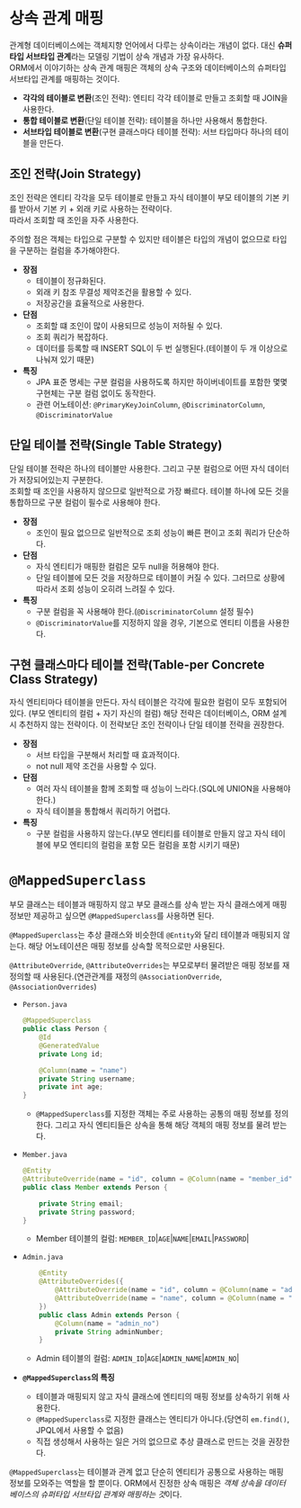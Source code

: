 # 상속 관계 매핑

관계형 데이터베이스에는 객체지향 언어에서 다루는 상속이라는 개념이 없다. 대신 **슈퍼타입 서브타입 관계**라는 모델링 기법이 상속 개념과 가장 유사하다.  
ORM에서 이야기하는 상속 관계 매핑은 객체의 상속 구조와 데이터베이스의 슈퍼타입 서브타입 관계를 매핑하는 것이다.

- **각각의 테이블로 변환**(조인 전략): 엔티티 각각 테이블로 만들고 조회할 때 JOIN을 사용한다.
- **통합 테이블로 변환**(단일 테이블 전략): 테이블을 하나만 사용해서 통합한다.
- **서브타입 테이블로 변환**(구현 클래스마다 테이블 전략): 서브 타입마다 하나의 테이블을 만든다.

## 조인 전략(Join Strategy)

조인 전략은 엔티티 각각을 모두 테이블로 만들고 자식 테이블이 부모 테이블의 기본 키를 받아서 기본 키 + 외래 키로 사용하는 전략이다.  
따라서 조회할 때 조인을 자주 사용한다.

주의할 점은 객체는 타입으로 구분할 수 있지만 테이블은 타입의 개념이 없으므로 타입을 구분하는 컬럼을 추가해야한다.

- **장점**
    - 테이블이 정규화된다.
    - 외래 키 참조 무결성 제약조건을 활용할 수 있다.
    - 저장공간을 효율적으로 사용한다.
- **단점**
    - 조회할 떄 조인이 많이 사용되므로 성능이 저하될 수 있다.
    - 조회 쿼리가 복잡하다.
    - 데이터를 등록할 때 INSERT SQL이 두 번 실행된다.(테이블이 두 개 이상으로 나눠져 있기 때문)
- **특징**
    - JPA 표준 명세는 구분 컬럼을 사용하도록 하지만 하이버네이트를 포함한 몇몇 구현체는 구분 컬럼 없이도 동작한다.
    - 관련 어노테이션: `@PrimaryKeyJoinColumn`, `@DiscriminatorColumn`, `@DiscriminatorValue`
    
## 단일 테이블 전략(Single Table Strategy)

단일 테이블 전략은 하나의 테이블만 사용한다. 그리고 구분 컬럼으로 어떤 자식 데이터가 저장되어있는지 구분한다.  
조회할 때 조인을 사용하지 않으므로 일반적으로 가장 빠르다. 테이블 하나에 모든 것을 통합하므로 구분 컬럼이 필수로 사용해야 한다.

- **장점**
    - 조인이 필요 없으므로 일반적으로 조회 성능이 빠른 편이고 조회 쿼리가 단순하다.
- **단점**
    - 자식 엔티티가 매핑한 컬럼은 모두 null을 허용해야 한다.
    - 단일 테이블에 모든 것을 저장하므로 테이블이 커질 수 있다. 그러므로 상황에 따라서 조회 성능이 오히려 느려질 수 있다.
- **특징**
    - 구분 컬럼을 꼭 사용해야 한다.(`@DiscriminatorColumn` 설정 필수)
    - `@DiscriminatorValue`를 지정하지 않을 경우, 기본으로 엔티티 이름을 사용한다.

## 구현 클래스마다 테이블 전략(Table-per Concrete Class Strategy)

자식 엔티티마다 테이블을 만든다. 자식 테이블은 각각에 필요한 컬럼이 모두 포함되어 있다. (부모 엔티티의 컬럼 + 자기 자신의 컬럼)
해당 전략은 데이터베이스, ORM 설계 시 추천하지 않는 전략이다. 이 전략보단 조인 전략이나 단일 테이블 전략을 권장한다.

- **장점**
    - 서브 타입을 구분해서 처리할 때 효과적이다.
    - not null 제약 조건을 사용할 수 있다.
- **단점**
    - 여러 자식 테이블을 함께 조회할 때 성능이 느라다.(SQL에 UNION을 사용해야 한다.)
    - 자식 테이블을 통합해서 쿼리하기 어렵다.
- **특징**
    - 구분 컬럼을 사용하지 않는다.(부모 엔티티를 테이블로 만들지 않고 자식 테이블에 부모 엔티티의 컬럼을 포함 모든 컬럼을 포함 시키기 때문)

# `@MappedSuperclass`

부모 클래스는 테이블과 매핑하지 않고 부모 클래스를 상속 받는 자식 클래스에게 매핑 정보만 제공하고 싶으면 `@MappedSuperclass`를 사용하면 된다.  

`@MappedSuperclass`는 추상 클래스와 비슷한데 `@Entity`와 달리 테이블과 매핑되지 않는다. 해당 어노테이션은 매핑 정보를 상속할 목적으로만 사용된다.

`@AttributeOverride`, `@AttributeOverrides`는 부모로부터 물려받은 매핑 정보를 재정의할 때 사용된다.(연관관계를 재정의 `@AssociationOverride`, `@AssociationOverrides`)

- `Person.java`
    ```java
    @MappedSuperclass
    public class Person {
        @Id
        @GeneratedValue
        private Long id;

        @Column(name = "name")
        private String username;
        private int age;
    }
    ```
    - `@MappedSuperclass`를 지정한 객체는 주로 사용하는 공통의 매핑 정보를 정의한다. 그리고 자식 엔티티들은 상속을 통해 해당 객체의 매핑 정보를 물려 받는다.
- `Member.java`
    ```java
    @Entity
    @AttributeOverride(name = "id", column = @Column(name = "member_id"))
    public class Member extends Person {

        private String email;
        private String password;
    }
    ```
    - Member 테이블의 컬럼: `MEMBER_ID`|`AGE`|`NAME`|`EMAIL`|`PASSWORD`|
- `Admin.java`
    ```java
        @Entity
        @AttributeOverrides({
            @AttributeOverride(name = "id", column = @Column(name = "admin_id")),
            @AttributeOverride(name = "name", column = @Column(name = "admin_name"))
        })
        public class Admin extends Person {
            @Column(name = "admin_no")
            private String adminNumber;
        }
    ```
    - Admin 테이블의 컬럼: `ADMIN_ID`|`AGE`|`ADMIN_NAME`|`ADMIN_NO`|

- **`@MappedSuperclass`의 특징**
    - 테이블과 매핑되지 않고 자식 클래스에 엔티티의 매핑 정보를 상속하기 위해 사용한다.
    - `@MappedSuperclass`로 지정한 클래스는 엔티티가 아니다.(당연히 `em.find()`, JPQL에서 사용할 수 없음)
    - 직접 생성해서 사용하는 일은 거의 없으므로 추상 클래스로 만드는 것을 권장한다.

`@MappedSuperclass`는 테이블과 관계 없고 단순히 엔티티가 공통으로 사용하는 매핑 정보를 모와주는 역할을 할 뿐이다. ORM에서 진정한 상속 매핑은 *객체 상속을 데이터베이스의 슈퍼타입 서브타입 관계와 매핑하는 것*이다.

